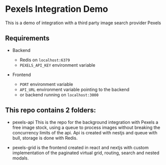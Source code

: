 # Pexels Integration Demo

This is a demo of integration with a third party image search provider Pexels

## Requirements

- Backend 
  - Redis on ```localhost:6379```
  - ```PEXELS_API_KEY``` environment variable

- Frontend
  - ```PORT``` environment variable
  - ```API_URL``` environment variable pointing to the backend
  - or backend running on ```localhost:3000```

## This repo contains 2 folders:

- pexels-api 
  This is the repo for the background integration with Pexels a free image stock, using a queue to process images without breaking the concurrency limits of the api. Api is created with nestjs and queue with bull, storage is done with Redis.

- pexels-grid
  is the frontend created in react and nextjs with custom implementation of the paginated virtual grid, routing, search and nested modals.
